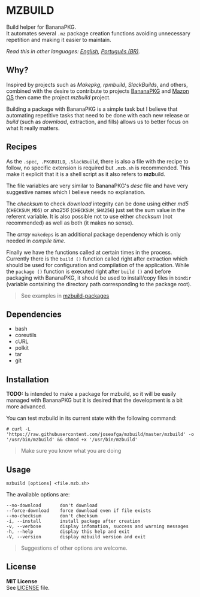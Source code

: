 MZBUILD
==========
Build helper for BananaPKG.  
It automates several `.mz` package creation functions avoiding unnecessary repetition and making it easier to maintain.

*Read this in other languages: [English](README.md), [Português (BR)](README.pt-BR.md).*

Why?
----------
Inspired by projects such as *Makepkg*, *rpmbuild*, *SlackBuilds*, and others, combined with the desire to contribute to projects [BananaPKG](https://bananapkg.github.io/) and [Mazon OS](https://github.com/mazonos/) then came the project *mzbuild* project.

Building a package with BananaPKG is a simple task but I believe that automating repetitive tasks that need to be done with each new release or *build* (such as *download*, extraction, and fills) allows us to better focus on what It really matters.

Recipes
----------
As the `.spec`,` .PKGBUILD`, `.SlackBuild`, there is also a file with the recipe to follow, no specific extension is required but `.mzb.sh` is recommended. This make it explicit that it is a shell script as it also refers to **mzb**uild.

The file variables are very similar to BananaPKG's *desc* file and have very suggestive names which I believe needs no explanation.

The *checksum* to check *download* integrity can be done using either *md5* (`CHECKSUM_MD5`) or *sha256* (`CHECKSUM_SHA256`) just set the sum value in the referent variable. It is also possible not to use either *checksum* (not recommended) as well as both (it makes no sense).

The *array* `makedeps` is an additional package dependency which is only needed in *compile time*.

Finally we have the functions called at certain times in the process. Currently there is the `build ()` function called right after extraction which should be used for configuration and compilation of the application. While the `package ()` function is executed right after `build ()` and before packaging with BananaPKG, it should be used to install/copy files in `bindir` (variable containing the directory path corresponding to the package root).

> See examples in [mzbuild-packages](https://github.com/joseafga/mzbuild-packages)

Dependencies
----------
- bash
- coreutils
- cURL
- polkit
- tar
- git

Installation
----------
**TODO:** Is intended to make a package for mzbuild, so it will be easily managed with BananaPKG but it is desired that the development is a bit more advanced.

You can test mzbuild in its current state with the following command:

    # curl -L 'https://raw.githubusercontent.com/joseafga/mzbuild/master/mzbuild' -o '/usr/bin/mzbuild' && chmod +x '/usr/bin/mzbuild'

> Make sure you know what you are doing

Usage
------
    mzbuild [options] <file.mzb.sh>

The available options are:

    --no-download       don't download
    --force-download    force download even if file exists
    --no-checksum       don't checksum
    -i, --install       install package after creation
    -v, --verbose       display infomation, success and warning messages
    -h, --help          display this help and exit
    -V, --version       display mzbuild version and exit

> Suggestions of other options are welcome.

License
------
**MIT License**  
See [LICENSE](LICENSE) file.
